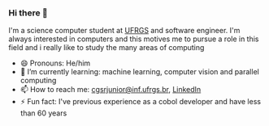 ### Hi there 👋

I'm a science computer student at [UFRGS](http:/www.ufrgs.br) and software engineer. I'm always interested in computers and this motives me to pursue a role in this field and i really like to study the many areas of computing

<!--Actual job: Graphical Computing using C++ and OpenGL (simulation for architeture and urbanism environments)
-->

- 😄 Pronouns: He/him
- 🌱 I’m currently learning: machine learning, computer vision and parallel computing
- 📫 How to reach me: cgsrjunior@inf.ufrgs.br, [LinkedIn](https://www.linkedin.com/in/cleiber-rodrigues-68153619a/)
- ⚡ Fun fact: I've previous experience as a cobol developer and have less than 60 years

<!--
**cgsrjunior/cgsrjunior** is a ✨ _special_ ✨ repository because its `README.md` (this file) appears on your GitHub profile.

Here are some ideas to get you started:

- 🔭 I’m currently working on ...
- 🌱 I’m currently learning ...
- 👯 I’m looking to collaborate on ...
- 🤔 I’m looking for help with ...
- 💬 Ask me about ...
- 📫 How to reach me: ...
- 😄 Pronouns: ...
- ⚡ Fun fact: ...
-->
